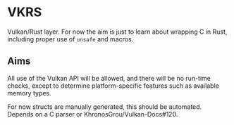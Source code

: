 # VKRS

Vulkan/Rust layer. For now the aim is just to learn about wrapping C in Rust,
including proper use of `unsafe` and macros.

## Aims

All use of the Vulkan API will be allowed, and there will be no run-time checks,
except to determine platform-specific features such as available memory types.

For now structs are manually generated, this should be automated. Depends on a C parser or
KhronosGrou/Vulkan-Docs#120.
